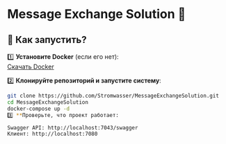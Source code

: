 # Message Exchange Solution 🚀

## 🔹 Как запустить?

1️⃣ **Установите Docker** (если его нет):  
   [Скачать Docker](https://www.docker.com/get-started)

2️⃣ **Клонируйте репозиторий и запустите систему**:
   ```sh
   git clone https://github.com/Stromwasser/MessageExchangeSolution.git
   cd MessageExchangeSolution
   docker-compose up -d
3️⃣ **Проверьте, что проект работает:

Swagger API: http://localhost:7043/swagger
Клиент: http://localhost:7080
